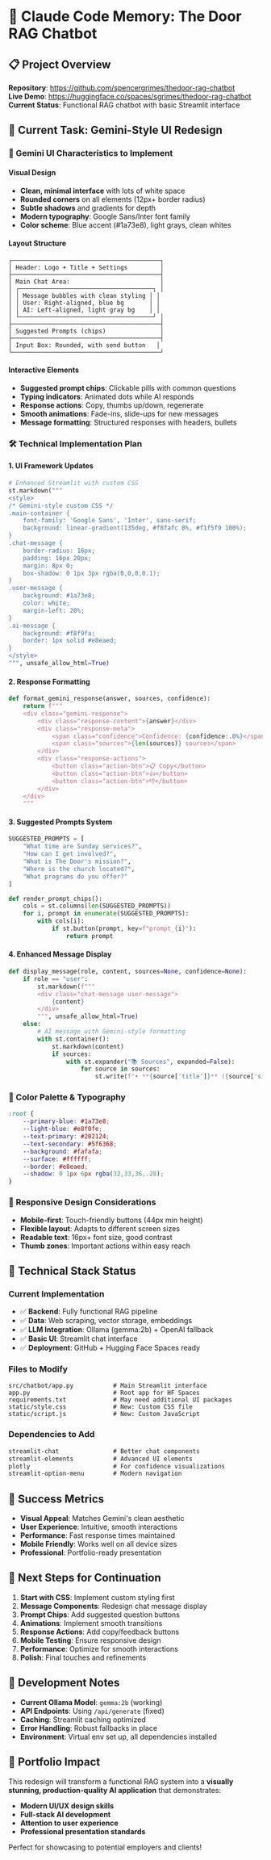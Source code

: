 # 🤖 Claude Code Memory: The Door RAG Chatbot

## 📋 Project Overview
**Repository**: https://github.com/spencergrimes/thedoor-rag-chatbot  
**Live Demo**: https://huggingface.co/spaces/sgrimes/thedoor-rag-chatbot  
**Current Status**: Functional RAG chatbot with basic Streamlit interface

## 🎯 Current Task: Gemini-Style UI Redesign

### 🎨 Gemini UI Characteristics to Implement

#### **Visual Design**
- **Clean, minimal interface** with lots of white space
- **Rounded corners** on all elements (12px+ border radius)
- **Subtle shadows** and gradients for depth
- **Modern typography**: Google Sans/Inter font family
- **Color scheme**: Blue accent (#1a73e8), light grays, clean whites

#### **Layout Structure**
```
┌─────────────────────────────────────────┐
│ Header: Logo + Title + Settings         │
├─────────────────────────────────────────┤
│ Main Chat Area:                         │
│ ┌─────────────────────────────────────┐ │
│ │ Message bubbles with clean styling │ │
│ │ User: Right-aligned, blue bg       │ │
│ │ AI: Left-aligned, light gray bg    │ │
│ └─────────────────────────────────────┘ │
├─────────────────────────────────────────┤
│ Suggested Prompts (chips)               │
├─────────────────────────────────────────┤
│ Input Box: Rounded, with send button   │
└─────────────────────────────────────────┘
```

#### **Interactive Elements**
- **Suggested prompt chips**: Clickable pills with common questions
- **Typing indicators**: Animated dots while AI responds
- **Response actions**: Copy, thumbs up/down, regenerate
- **Smooth animations**: Fade-ins, slide-ups for new messages
- **Message formatting**: Structured responses with headers, bullets

### 🛠️ Technical Implementation Plan

#### **1. UI Framework Updates**
```python
# Enhanced Streamlit with custom CSS
st.markdown("""
<style>
/* Gemini-style custom CSS */
.main-container { 
    font-family: 'Google Sans', 'Inter', sans-serif;
    background: linear-gradient(135deg, #f8fafc 0%, #f1f5f9 100%);
}
.chat-message {
    border-radius: 16px;
    padding: 16px 20px;
    margin: 8px 0;
    box-shadow: 0 1px 3px rgba(0,0,0,0.1);
}
.user-message {
    background: #1a73e8;
    color: white;
    margin-left: 20%;
}
.ai-message {
    background: #f8f9fa;
    border: 1px solid #e8eaed;
}
</style>
""", unsafe_allow_html=True)
```

#### **2. Response Formatting** 
```python
def format_gemini_response(answer, sources, confidence):
    return f"""
    <div class="gemini-response">
        <div class="response-content">{answer}</div>
        <div class="response-meta">
            <span class="confidence">Confidence: {confidence:.0%}</span>
            <span class="sources">{len(sources)} sources</span>
        </div>
        <div class="response-actions">
            <button class="action-btn">📋 Copy</button>
            <button class="action-btn">👍</button>
            <button class="action-btn">👎</button>
        </div>
    </div>
    """
```

#### **3. Suggested Prompts System**
```python
SUGGESTED_PROMPTS = [
    "What time are Sunday services?",
    "How can I get involved?", 
    "What is The Door's mission?",
    "Where is the church located?",
    "What programs do you offer?"
]

def render_prompt_chips():
    cols = st.columns(len(SUGGESTED_PROMPTS))
    for i, prompt in enumerate(SUGGESTED_PROMPTS):
        with cols[i]:
            if st.button(prompt, key=f"prompt_{i}"):
                return prompt
```

#### **4. Enhanced Message Display**
```python
def display_message(role, content, sources=None, confidence=None):
    if role == "user":
        st.markdown(f"""
        <div class="chat-message user-message">
            {content}
        </div>
        """, unsafe_allow_html=True)
    else:
        # AI message with Gemini-style formatting
        with st.container():
            st.markdown(content)
            if sources:
                with st.expander("📚 Sources", expanded=False):
                    for source in sources:
                        st.write(f"• **{source['title']}** ({source['similarity']:.0%} match)")
```

### 🎨 Color Palette & Typography
```css
:root {
    --primary-blue: #1a73e8;
    --light-blue: #e8f0fe;
    --text-primary: #202124;
    --text-secondary: #5f6368;
    --background: #fafafa;
    --surface: #ffffff;
    --border: #e8eaed;
    --shadow: 0 1px 6px rgba(32,33,36,.28);
}
```

### 📱 Responsive Design Considerations
- **Mobile-first**: Touch-friendly buttons (44px min height)
- **Flexible layout**: Adapts to different screen sizes
- **Readable text**: 16px+ font size, good contrast
- **Thumb zones**: Important actions within easy reach

## 🔧 Technical Stack Status

### **Current Implementation**
- ✅ **Backend**: Fully functional RAG pipeline
- ✅ **Data**: Web scraping, vector storage, embeddings
- ✅ **LLM Integration**: Ollama (gemma:2b) + OpenAI fallback
- ✅ **Basic UI**: Streamlit chat interface
- ✅ **Deployment**: GitHub + Hugging Face Spaces ready

### **Files to Modify**
```
src/chatbot/app.py           # Main Streamlit interface
app.py                       # Root app for HF Spaces  
requirements.txt             # May need additional UI packages
static/style.css             # New: Custom CSS file
static/script.js             # New: Custom JavaScript
```

### **Dependencies to Add**
```txt
streamlit-chat               # Better chat components
streamlit-elements           # Advanced UI elements  
plotly                       # For confidence visualizations
streamlit-option-menu        # Modern navigation
```

## 🎯 Success Metrics
- **Visual Appeal**: Matches Gemini's clean aesthetic
- **User Experience**: Intuitive, smooth interactions
- **Performance**: Fast response times maintained
- **Mobile Friendly**: Works well on all device sizes
- **Professional**: Portfolio-ready presentation

## 🔄 Next Steps for Continuation
1. **Start with CSS**: Implement custom styling first
2. **Message Components**: Redesign chat message display
3. **Prompt Chips**: Add suggested question buttons
4. **Animations**: Implement smooth transitions
5. **Response Actions**: Add copy/feedback buttons
6. **Mobile Testing**: Ensure responsive design
7. **Performance**: Optimize for smooth interactions
8. **Polish**: Final touches and refinements

## 📝 Development Notes
- **Current Ollama Model**: `gemma:2b` (working)
- **API Endpoints**: Using `/api/generate` (fixed)
- **Caching**: Streamlit caching optimized
- **Error Handling**: Robust fallbacks in place
- **Environment**: Virtual env set up, all dependencies installed

## 🚀 Portfolio Impact
This redesign will transform a functional RAG system into a **visually stunning, production-quality AI application** that demonstrates:
- **Modern UI/UX design skills**
- **Full-stack AI development**
- **Attention to user experience**
- **Professional presentation standards**

Perfect for showcasing to potential employers and clients!